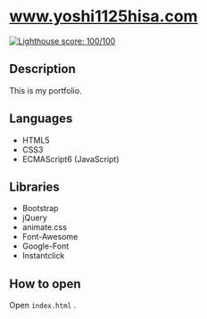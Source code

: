 # www.yoshi1125hisa.com

[![Lighthouse score: 100/100](https://lighthouse-badge.appspot.com/?score=100&compact&category=SEO)](https://github.com/ebidel/lighthouse-badge)


## Description
This is my portfolio.

## Languages
- HTML5
- CSS3
- ECMAScript6 (JavaScript)

## Libraries
- Bootstrap
- jQuery
- animate.css
- Font-Awesome
- Google-Font
- Instantclick


## How to open
Open `index.html` .
